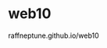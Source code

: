<h1>web10</h1>
<a href="https://raffneptune.github.io/web10/index.php" style="color: black; text-decoration: none;">raffneptune.github.io/web10</a>
